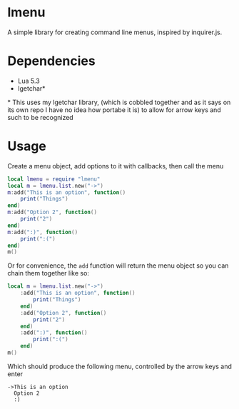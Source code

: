 # lmenu
A simple library for creating command line menus, inspired by inquirer.js.

# Dependencies
 - Lua 5.3
 - lgetchar\*

\* This uses my lgetchar library, (which is cobbled together and as it says on its own repo
I have no idea how portabe it is) to allow for arrow keys and such to be recognized



# Usage
Create a menu object, add options to it with callbacks, then call the menu

```lua
local lmenu = require "lmenu"
local m = lmenu.list.new("->")
m:add("This is an option", function()
	print("Things")
end)
m:add("Option 2", function()
	print("2")
end)
m:add(":)", function()
	print(":(")
end)
m()
```
Or for convenience, the `add` function will return the menu object so you can chain them together like so:
```lua
local m = lmenu.list.new("->")
	:add("This is an option", function()
		print("Things")
	end)
	:add("Option 2", function()
		print("2")
	end)
	:add(":)", function()
		print(":(")
	end)
m()

```

Which should produce the following menu, controlled by the arrow keys and enter
```
->This is an option
  Option 2
  :)
```
